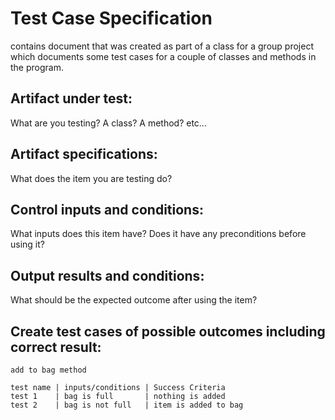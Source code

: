 # Test Case Specification

contains document that was created as part of a class for a group project which documents some test cases for a couple of classes and methods in the program.

## Artifact under test:
What are you testing? A class? A method? etc...

## Artifact specifications: 
What does the item you are testing do?

## Control inputs and conditions:
What inputs does this item have? Does it have any preconditions before using it?

## Output results and conditions:
What should be the expected outcome after using the item?

## Create test cases of possible outcomes including correct result:

```
add to bag method

test name | inputs/conditions | Success Criteria
test 1    | bag is full       | nothing is added
test 2    | bag is not full   | item is added to bag
```
